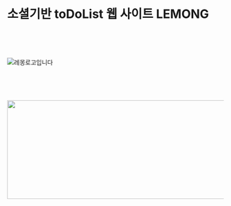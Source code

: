<h1>소셜기반 toDoList 웹 사이트 LEMONG</h1>

<br/><br/><br/>

![레몽로고입니다](https://user-images.githubusercontent.com/106515028/221399364-9ad009b6-84ac-43b5-900b-5f6781bb103f.png)

<br/><br/><br/>

<p align="center" display="inline-block">
    <img src="https://user-images.githubusercontent.com/106515028/221399364-9ad009b6-84ac-43b5-900b-5f6781bb103f.png" width="800px" height="230px">    
</p>

